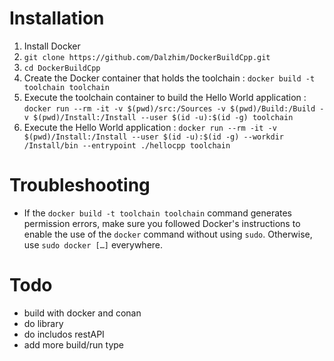 # Installation

1. Install Docker
1. `git clone https://github.com/Dalzhim/DockerBuildCpp.git`
1. `cd DockerBuildCpp`
1. Create the Docker container that holds the toolchain : `docker build -t toolchain toolchain`
1. Execute the toolchain container to build the Hello World application : `docker run --rm -it -v $(pwd)/src:/Sources -v $(pwd)/Build:/Build -v $(pwd)/Install:/Install --user $(id -u):$(id -g) toolchain`
1. Execute the Hello World application : `docker run --rm -it -v $(pwd)/Install:/Install --user $(id -u):$(id -g) --workdir /Install/bin --entrypoint ./hellocpp toolchain`

# Troubleshooting

* If the `docker build -t toolchain toolchain` command generates permission errors, make sure you followed Docker's instructions to enable the use of the `docker` command without using `sudo`. Otherwise, use `sudo docker […]` everywhere.

# Todo
- build with docker and conan
- do library
- do includos restAPI
- add more build/run type
